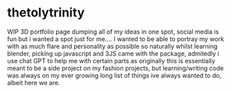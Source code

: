 # thetolytrinity

WIP 3D portfolio page
dumping all of my ideas in one spot, social media is fun but i wanted a spot just for me....
I wanted to be able to portray my work with as much flare and personality as possible
so naturally whilst learning blender, picking up javascript and 3JS came with the package,
admitedly i use chat GPT to help me with certain parts as originally this is essentially meant to be a side project
on my fashion projects, but learning/writing code was always on my ever growing long list of things
ive always wanted to do, albeit here we are.
